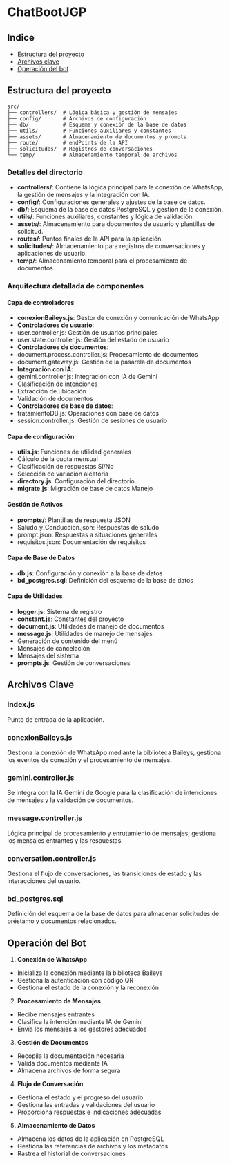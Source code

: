 # ChatBootJGP


## Indice
- [Estructura del proyecto](#estructura-del-proyecto)
- [Archivos clave](#archivos-clave)
- [Operación del bot](#operación-del-bot)

## Estructura del proyecto

```
src/
├── controllers/  # Lógica básica y gestión de mensajes
├── config/       # Archivos de configuración
├── db/           # Esquema y conexión de la base de datos
├── utils/        # Funciones auxiliares y constantes
├── assets/       # Almacenamiento de documentos y prompts
├── route/        # endPoints de la API
├── solicitudes/  # Registros de conversaciones
└── temp/         # Almacenamiento temporal de archivos
```

### Detalles del directorio

- **controllers/**: Contiene la lógica principal para la conexión de WhatsApp, la gestión de mensajes y la integración con IA.
- **config/**: Configuraciones generales y ajustes de la base de datos.
- **db/**: Esquema de la base de datos PostgreSQL y gestión de la conexión.
- **utils/**: Funciones auxiliares, constantes y lógica de validación.
- **assets/**: Almacenamiento para documentos de usuario y plantillas de solicitud.
- **routes/**: Puntos finales de la API para la aplicación.
- **solicitudes/**: Almacenamiento para registros de conversaciones y aplicaciones de usuario.
- **temp/**: Almacenamiento temporal para el procesamiento de documentos.

### Arquitectura detallada de componentes

#### Capa de controladores
- **conexionBaileys.js**: Gestor de conexión y comunicación de WhatsApp
- **Controladores de usuario**:
- user.controller.js: Gestión de usuarios principales
- user.state.controller.js: Gestión del estado de usuario
- **Controladores de documentos**:
- document.process.controller.js: Procesamiento de documentos
- document.gateway.js: Gestión de la pasarela de documentos
- **Integración con IA**:
- gemini.controller.js: Integración con IA de Gemini
- Clasificación de intenciones
- Extracción de ubicación
- Validación de documentos
- **Controladores de base de datos**:
- tratamientoDB.js: Operaciones con base de datos
- session.controller.js: Gestión de sesiones de usuario

#### Capa de configuración
- **utils.js**: Funciones de utilidad generales
- Cálculo de la cuota mensual
- Clasificación de respuestas Sí/No
- Selección de variación aleatoria
- **directory.js**: Configuración del directorio
- **migrate.js**: Migración de base de datos Manejo

#### Gestión de Activos
- **prompts/**: Plantillas de respuesta JSON
- Saludo_y_Conduccion.json: Respuestas de saludo
- prompt.json: Respuestas a situaciones generales
- requisitos.json: Documentación de requisitos

#### Capa de Base de Datos
- **db.js**: Configuración y conexión a la base de datos
- **bd_postgres.sql**: Definición del esquema de la base de datos

#### Capa de Utilidades
- **logger.js**: Sistema de registro
- **constant.js**: Constantes del proyecto
- **document.js**: Utilidades de manejo de documentos
- **message.js**: Utilidades de manejo de mensajes
- Generación de contenido del menú
- Mensajes de cancelación
- Mensajes del sistema
- **prompts.js**: Gestión de conversaciones



## Archivos Clave

### index.js
Punto de entrada de la aplicación.

### conexionBaileys.js
Gestiona la conexión de WhatsApp mediante la biblioteca Baileys, gestiona los eventos de conexión y el procesamiento de mensajes.

### gemini.controller.js
Se integra con la IA Gemini de Google para la clasificación de intenciones de mensajes y la validación de documentos.

### message.controller.js
Lógica principal de procesamiento y enrutamiento de mensajes; gestiona los mensajes entrantes y las respuestas.

### conversation.controller.js
Gestiona el flujo de conversaciones, las transiciones de estado y las interacciones del usuario.

### bd_postgres.sql
Definición del esquema de la base de datos para almacenar solicitudes de préstamo y documentos relacionados.
## Operación del Bot

1. **Conexión de WhatsApp**
- Inicializa la conexión mediante la biblioteca Baileys
- Gestiona la autenticación con código QR
- Gestiona el estado de la conexión y la reconexión

2. **Procesamiento de Mensajes**
- Recibe mensajes entrantes
- Clasifica la intención mediante IA de Gemini
- Envía los mensajes a los gestores adecuados

3. **Gestión de Documentos**
- Recopila la documentación necesaria
- Valida documentos mediante IA
- Almacena archivos de forma segura

4. **Flujo de Conversación**
- Gestiona el estado y el progreso del usuario
- Gestiona las entradas y validaciones del usuario
- Proporciona respuestas e indicaciones adecuadas

5. **Almacenamiento de Datos**
- Almacena los datos de la aplicación en PostgreSQL
- Gestiona las referencias de archivos y los metadatos
- Rastrea el historial de conversaciones



